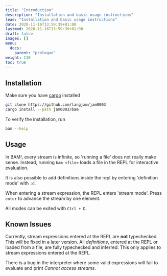 ```yaml
---
title: "Introduction"
description: "Installation and basic usage instructions"
lead: "Installation and basic usage instructions"
date: 2020-11-16T13:59:39+01:00
lastmod: 2020-11-16T13:59:39+01:00
draft: false
images: []
menu:
  docs:
    parent: "prologue"
weight: 110
toc: true
---
```


## Installation

Make sure you have [cargo](https://doc.rust-lang.org/cargo/getting-started/installation.html) installed

```bash
git clone https://github.com/langjam/jam0003
cargo install --path jam0003/bam
```

To verify the installation, run
```bash
bam --help
```

## Usage
In BAM!, every stream is infinite, so 'running a file' does not really make sense. 
Instead, running `bam <file>` loads a file in the REPL for interactive evaluation.

It is also possible to add definitions inside the repl by entering 'definition mode' with `:d`.

When entering a stream expression, the REPL enters 'stream mode'. Press `enter` to advance the stream by one element.

All modes can be exited with `Ctrl + D`.


## Known Issues

Currently, stream expressions entered at the REPL are **not** typechecked. This will be fixed in a later version. 
All *definitions*, entered at the REPL or loaded from a file, are fully typechecked and inferred. This only applies to stream expressions entered at the REPL.

There is a bug in the interpreter where some valid expressions will fail to evaluate and print *Cannot access streams*.

